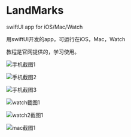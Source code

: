 # LandMarks
swiftUI app for  iOS/Mac/Watch

用swiftUI开发的app，可运行在iOS，Mac，Watch

教程是官网提供的，学习使用。



![手机截图1]('./screenShots/home.png')

![手机截图2]('./screenShots/list.png')

![手机截图3]('./screenShots/detail.png')

![watch截图1]('./screenShots/watch1.png')

![watch2截图1]('./screenShots/watch2.png')

![mac截图1]('./screenShots/mac.jpg')
